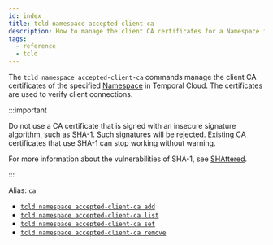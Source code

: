 ```yaml
---
id: index
title: tcld namespace accepted-client-ca
description: How to manage the client CA certificates for a Namespace in Temporal Cloud using tcld.
tags:
  - reference
  - tcld
---
```


The `tcld namespace accepted-client-ca` commands manage the client CA certificates of the specified [Namespace](/concepts/what-is-a-namespace) in Temporal Cloud. The certificates are used to verify client connections.

:::important

Do not use a CA certificate that is signed with an insecure signature algorithm, such as SHA-1.
Such signatures will be rejected.
Existing CA certificates that use SHA-1 can stop working without warning.

For more information about the vulnerabilities of SHA-1, see [SHAttered](https://shattered.io/).

:::

Alias: `ca`

- [`tcld namespace accepted-client-ca add`](/cloud/tcld/namespace/accepted-client-ca/add)
- [`tcld namespace accepted-client-ca list`](/cloud/tcld/namespace/accepted-client-ca/list)
- [`tcld namespace accepted-client-ca set`](/cloud/tcld/namespace/accepted-client-ca/set)
- [`tcld namespace accepted-client-ca remove`](/cloud/tcld/namespace/accepted-client-ca/remove)
